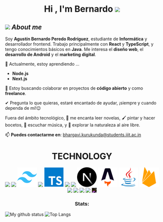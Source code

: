 <h1 align="center">Hi , I'm Bernardo <img src="https://media.giphy.com/media/hvRJCLFzcasrR4ia7z/giphy.gif" width="35"></h1>



## <img src="https://media.giphy.com/media/ObNTw8Uzwy6KQ/giphy.gif" width="30px">&nbsp;***About me***

Soy **Agustín Bernardo Peredo Rodríguez**, estudiante de **Informática** y desarrollador frontend. Trabajo principalmente con **React** y **TypeScript**, y tengo conocimientos básicos en **Java**. Me interesa el **diseño web**, el **desarrollo de Android** y el **marketing digital**.

🌱 Actualmente, estoy aprendiendo ...
  - **Node.js**
  - **Next.js**

👯 Estoy buscando colaborar en proyectos de **código abierto** y como **freelance**.

✔ Pregunta lo que quieras, estaré encantado de ayudar, ¡siempre y cuando dependa de mí!😉

Fuera del ámbito tecnológico, 📖 me encanta leer novelas, 🖌️ pintar y hacer bocetos, 🎵 escuchar música, y 🌴 explorar la naturaleza al aire libre.

📫 **Puedes contactarme en**: <a href="mailto:bhargavi.kurukunda@students.iiit.ac.in">bhargavi.kurukunda@students.iiit.ac.in</a>

  <h1 align="center">TECHNOLOGY</h1>

<p align="center">


<img src="https://cdn.jsdelivr.net/gh/devicons/devicon/icons/html5/html5-original-wordmark.svg" style="height: 4rem"/>
<img src="https://cdn.jsdelivr.net/gh/devicons/devicon/icons/css3/css3-original-wordmark.svg" style="height: 4rem"/>
<img src="https://raw.githubusercontent.com/devicons/devicon/master/icons/tailwindcss/tailwindcss-original.svg" alt="tailwind" style="height: 4rem;" />
<img src="https://cdn.jsdelivr.net/gh/devicons/devicon/icons/javascript/javascript-plain.svg" style="height: 4rem"/>
 <img src="https://raw.githubusercontent.com/devicons/devicon/master/icons/typescript/typescript-original.svg" alt="typescript" style="height: 4rem"/>
<img src="https://cdn.jsdelivr.net/gh/devicons/devicon/icons/redux/redux-original.svg" style="height: 4rem; background-color:white"/>
<img src="https://cdn.jsdelivr.net/gh/devicons/devicon/icons/react/react-original.svg" style="height: 4rem"/>
<img src="https://raw.githubusercontent.com/devicons/devicon/master/icons/nextjs/nextjs-original.svg" alt="Next.js" style="height: 4rem;" />
<img src="https://raw.githubusercontent.com/devicons/devicon/master/icons/astro/astro-original.svg" alt="Astro.js" style="height: 4rem;" />
<img src="https://raw.githubusercontent.com/devicons/devicon/master/icons/java/java-original.svg" alt="Java" style="height: 4rem;" />
<img src="https://raw.githubusercontent.com/devicons/devicon/master/icons/firebase/firebase-plain.svg" alt="Firebase" style="height: 4rem;" />
<img src="https://cdn.jsdelivr.net/gh/devicons/devicon/icons/bootstrap/bootstrap-plain-wordmark.svg"  style="height: 4rem"/>
<img src="https://cdn.jsdelivr.net/gh/devicons/devicon/icons/materialui/materialui-plain.svg" style="height: 4rem"/>
<img src="https://cdn.jsdelivr.net/gh/devicons/devicon/icons/npm/npm-original-wordmark.svg" style="height: 4rem"/>
<img src="https://cdn.jsdelivr.net/gh/devicons/devicon/icons/git/git-plain.svg" style="height: 4rem"/>
<img src="https://cdn.jsdelivr.net/gh/devicons/devicon/icons/github/github-original-wordmark.svg" style="filter: invert(2); height: 4rem; background-color: white;" />


</p>


  <h3 align="center">Stats:</h3>


![My github status](https://github-readme-stats.vercel.app/api?username=BernardoPer19&show_icons=true&include_all_commits=true)
![Top Langs](https://github-readme-stats.vercel.app/api/top-langs/?username=BernardoPer19&layout=compact)




</div>

